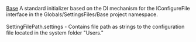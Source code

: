 [Base](Base/_Main.md)
A standard initializer based on the DI mechanism for the IConfigureFile interface in the Globals/SettingsFiles/Base project namespace.   
<br>
SettingFilePath.settings - Contains file path as strings to the configuration file located in the system folder "Users."